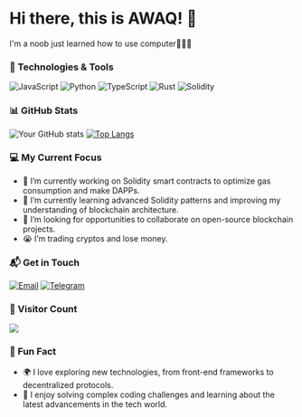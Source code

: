 # Hi there, this is AWAQ! 👋

I'm a noob just learned how to use computer🥹🥹🥹

### 🔧 Technologies & Tools

![JavaScript](https://img.shields.io/badge/Code-JavaScript-informational?style=flat&logo=javascript&color=F7DF1E)
![Python](https://img.shields.io/badge/Code-Python-informational?style=flat&logo=python&color=3776AB)
![TypeScript](https://img.shields.io/badge/Code-TypeScript-informational?style=flat&logo=typescript&color=3178C6)
![Rust](https://img.shields.io/badge/Code-Rust-informational?style=flat&logo=rust&color=000000)
![Solidity](https://img.shields.io/badge/Code-Solidity-informational?style=flat&logo=solidity&color=363636)

### 📊 GitHub Stats

![Your GitHub stats](https://github-readme-stats.vercel.app/api?username=awaqawaqawaq&show_icons=true&theme=tokyonight)
[![Top Langs](https://github-readme-stats.vercel.app/api/top-langs/?username=awaqawaqawaq&layout=compact&theme=tokyonight)](https://github.com/awaqawaqawaq/github-readme-stats)

### 💻 My Current Focus

- 🔭 I’m currently working on Solidity smart contracts to optimize gas consumption and make DAPPs.
- 🌱 I’m currently learning advanced Solidity patterns and improving my understanding of blockchain architecture.
- 🤔 I’m looking for opportunities to collaborate on open-source blockchain projects.
- 😭 I’m trading cryptos and lose money.
### 📬 Get in Touch


[![Email](https://img.shields.io/badge/Email-me-red?style=flat-square&logo=gmail)](mailto:wwhy775@gmail.com)
[![Telegram](https://img.shields.io/badge/Telegram-Contact-informational?style=flat&logo=telegram&color=2CA5E0)](https://t.me/AWAQAWAQAWAQ)
### 👀 Visitor Count

![](https://visitor-badge.glitch.me/badge?page_id=awaqawaqawaq)

### 🌟 Fun Fact
- 🌍 I love exploring new technologies, from front-end frameworks to decentralized protocols.
- 🧠 I enjoy solving complex coding challenges and learning about the latest advancements in the tech world.
